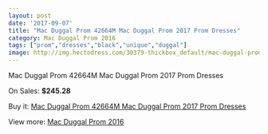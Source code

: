 ```yaml
---
layout: post
date: '2017-09-07'
title: "Mac Duggal Prom 42664M Mac Duggal Prom 2017 Prom Dresses"
category: Mac Duggal Prom 2016
tags: ["prom","dresses","black","unique","duggal"]
image: http://img.hectodress.com/30379-thickbox_default/mac-duggal-prom-42664m-mac-duggal-prom-2012-prom-dresses.jpg
---
```

Mac Duggal Prom 42664M Mac Duggal Prom 2017 Prom Dresses

On Sales: **$245.28**
<a href="https://www.hectodress.com/mac-duggal-prom-2013/13986-mac-duggal-prom-42664m-mac-duggal-prom-2012-prom-dresses.html"><amp-img layout="responsive" width="600" height="600" src="//img.hectodress.com/30379-thickbox_default/mac-duggal-prom-42664m-mac-duggal-prom-2012-prom-dresses.jpg" alt="Mac Duggal Prom 42664M Mac Duggal Prom 2017 Prom Dresses 0" /></a>

Buy it: [Mac Duggal Prom 42664M Mac Duggal Prom 2017 Prom Dresses](https://www.hectodress.com/mac-duggal-prom-2013/13986-mac-duggal-prom-42664m-mac-duggal-prom-2012-prom-dresses.html "Mac Duggal Prom 42664M Mac Duggal Prom 2017 Prom Dresses")

View more: [Mac Duggal Prom 2016](https://www.hectodress.com/237-mac-duggal-prom-2013 "Mac Duggal Prom 2016")